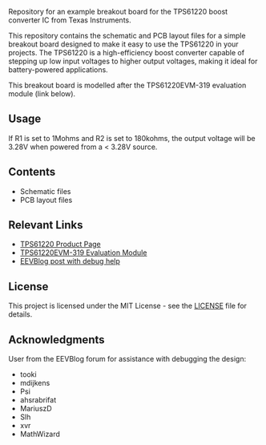 Repository for an example breakout board for the TPS61220 boost converter IC from Texas Instruments.

This repository contains the schematic and PCB layout files for a simple breakout board designed to make it easy to use the TPS61220 in your projects. The TPS61220 is a high-efficiency boost converter capable of stepping up low input voltages to higher output voltages, making it ideal for battery-powered applications.

This breakout board is modelled after the TPS61220EVM-319 evaluation module (link below).

## Usage
If R1 is set to 1Mohms and R2 is set to 180kohms, the output voltage will be 3.28V when powered from a < 3.28V source.

## Contents
- Schematic files
- PCB layout files

## Relevant Links

- [TPS61220 Product Page](https://www.ti.com/product/TPS61220)
- [TPS61220EVM-319 Evaluation Module](https://www.ti.com/tool/TPS61220EVM-319)
- [EEVBlog post with debug help](https://www.eevblog.com/forum/beginners/kindly-requesting-help-with-debugging-a-tsp61220-(pcb)-voltage-boost-converter/)

## License
This project is licensed under the MIT License - see the [LICENSE](LICENSE) file for details.

## Acknowledgments
User from the EEVBlog forum for assistance with debugging the design:
- tooki
- mdijkens
- Psi
- ahsrabrifat
- MariuszD
- Slh
- xvr
- MathWizard
